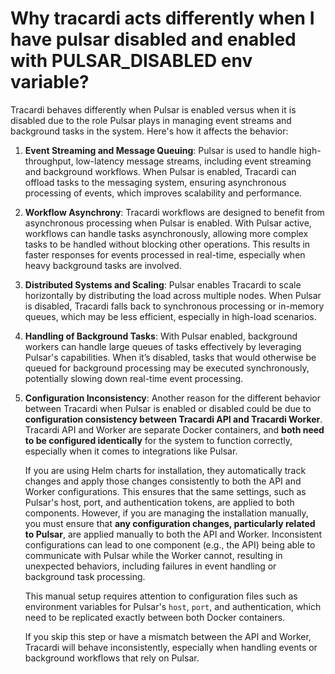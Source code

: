 # Why tracardi acts differently when I have pulsar disabled and enabled with PULSAR_DISABLED env variable?

Tracardi behaves differently when Pulsar is enabled versus when it is disabled due to the role Pulsar plays in managing
event streams and background tasks in the system. Here's how it affects the behavior:

1. **Event Streaming and Message Queuing**: Pulsar is used to handle high-throughput, low-latency message streams,
   including event streaming and background workflows. When Pulsar is enabled, Tracardi can offload tasks to the
   messaging system, ensuring asynchronous processing of events, which improves scalability and performance.

2. **Workflow Asynchrony**: Tracardi workflows are designed to benefit from asynchronous processing when Pulsar is
   enabled. With Pulsar active, workflows can handle tasks asynchronously, allowing more complex tasks to be handled
   without blocking other operations. This results in faster responses for events processed in real-time, especially
   when heavy background tasks are involved.

3. **Distributed Systems and Scaling**: Pulsar enables Tracardi to scale horizontally by distributing the load across
   multiple nodes. When Pulsar is disabled, Tracardi falls back to synchronous processing or in-memory queues, which may
   be less efficient, especially in high-load scenarios.

4. **Handling of Background Tasks**: With Pulsar enabled, background workers can handle large queues of tasks
   effectively by leveraging Pulsar's capabilities. When it’s disabled, tasks that would otherwise be queued for
   background processing may be executed synchronously, potentially slowing down real-time event processing.


5. **Configuration Inconsistency**: Another reason for the different behavior between Tracardi when Pulsar is enabled or
   disabled could be due to **configuration consistency between Tracardi API and Tracardi Worker**. Tracardi API and
   Worker are separate Docker containers, and **both need to be configured identically** for the system to function
   correctly, especially when it comes to integrations like Pulsar.

   If you are using Helm charts for installation, they automatically track changes and apply those changes consistently
   to both the API and Worker configurations. This ensures that the same settings, such as Pulsar's host, port, and
   authentication tokens, are applied to both components. However, if you are managing the installation manually, you
   must ensure that **any configuration changes, particularly related to Pulsar**, are applied manually to both the API and
   Worker. Inconsistent configurations can lead to one component (e.g., the API) being able to communicate with Pulsar
   while the Worker cannot, resulting in unexpected behaviors, including failures in event handling or background task
   processing.

   This manual setup requires attention to configuration files such as environment variables for
   Pulsar's `host`, `port`, and authentication, which need to be replicated exactly between both Docker containers.

   If you skip this step or have a mismatch between the API and Worker, Tracardi will behave inconsistently, especially
   when handling events or background workflows that rely on Pulsar.
